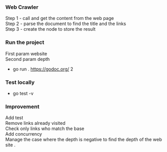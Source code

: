 ### Web Crawler

Step 1 - call and get the content from the web page\
Step 2 - parse the document to find the title and the links\
Step 3 - create the node to store the result

### Run the project

First param website\
Second param depth

* go run . https://godoc.org/ 2

### Test locally

* go test -v 

### Improvement

Add test\
Remove links already visited\
Check only links who match the base\
Add concurrency\
Manage the case where the depth is negative to find the depth of the web site . 
